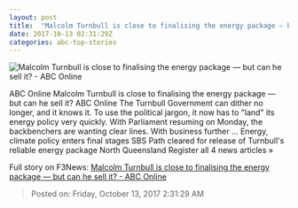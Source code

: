 ```yaml
---
layout: post
title:  "Malcolm Turnbull is close to finalising the energy package — but can he sell it? - ABC Online"
date: 2017-10-13 02:31:29Z
categories: abc-top-stories
---
```


![Malcolm Turnbull is close to finalising the energy package — but can he sell it? - ABC Online](http://www.abc.net.au/news/image/8475808-1x1-700x700.jpg)

ABC Online Malcolm Turnbull is close to finalising the energy package — but can he sell it? ABC Online The Turnbull Government can dither no longer, and it knows it. To use the political jargon, it now has to "land" its energy policy very quickly. With Parliament resuming on Monday, the backbenchers are wanting clear lines. With business further ... Energy, climate policy enters final stages SBS Path cleared for release of Turnbull's reliable energy package North Queensland Register all 4 news articles »


Full story on F3News: [Malcolm Turnbull is close to finalising the energy package — but can he sell it? - ABC Online](http://www.f3nws.com/n/ykPyuH)

> Posted on: Friday, October 13, 2017 2:31:29 AM
